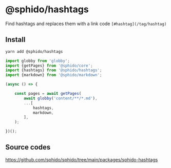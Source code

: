 # @sphido/hashtags

Find hashtags and replaces them with a link code `[#hashtag](/tag/hashtag)`

## Install

```bash
yarn add @sphido/hashtags
```

```javascript
import globby from 'globby';
import {getPages} from '@sphido/core';
import {hashtags} from '@sphido/hashtags';
import {markdown} from '@sphido/markdown';

(async () => {

	const pages = await getPages(
		await globby('content/**/*.md'),
		...[
			hashtags,
			markdown,
		],
	);

})();
```

## Source codes

https://github.com/sphido/sphido/tree/main/packages/sphido-hashtags